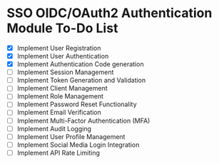 SSO OIDC/OAuth2 Authentication Module To-Do List
===

- [x] Implement User Registration
- [x] Implement User Authentication
- [x] Implement Authentication Code generation
- [ ] Implement Session Management
- [ ] Implement Token Generation and Validation
- [ ] Implement Client Management
- [ ] Implement Role Management
- [ ] Implement Password Reset Functionality
- [ ] Implement Email Verification
- [ ] Implement Multi-Factor Authentication (MFA)
- [ ] Implement Audit Logging
- [ ] Implement User Profile Management
- [ ] Implement Social Media Login Integration
- [ ] Implement API Rate Limiting
